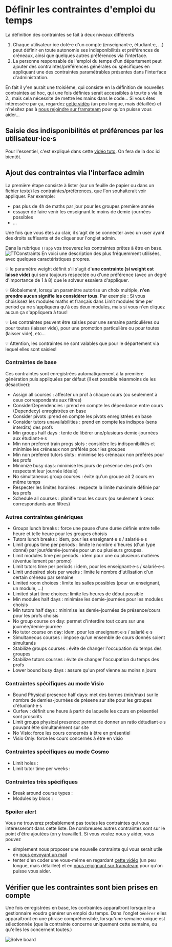 # Définir les contraintes d'emploi du temps

La définition des contraintes se fait à deux niveaux différents
1. Chaque utilisateur⋅ice doté⋅e d'un compte (enseignant⋅e, étudiant⋅e, ...) peut définir en toute autonomie 
ses indisponibilités et préférences de créneaux, ainsi que quelques autres préférences via l'interface.
2. La personne responsable de l'emploi du temps d'un département peut ajouter des contraintes/préférences
générales ou spécifiques en appliquant une des contraintes paramétrables présentes dans l'interface d'administration.

En fait il y'en aurait une troisième, qui consiste en la définition de nouvelles contraintes ad hoc, qui une fois
définies serait accessibles à tou⋅te⋅s via le 2., mais cela nécessite de mettre les mains dans le code... 
Si vous êtes intéressé⋅e par ça, regardez [cette vidéo](https://link.infini.fr/creer-ses-contraintes-dans-flopedt) 
(un peu longue, mais détaillée) et n'hésitez pas à 
[nous rejoindre sur framateam](https://framateam.org/signup_user_complete/?id=6bf6j8kzbpbfdye6uy3646p7ya) pour qu'on
puisse vous aider...


## Saisie des indisponibilités et préférences par les utilisateur⋅ice⋅s

Pour l'essentiel, c'est expliqué dans cette [vidéo tuto](https://www.youtube.com/watch?v=4uxITtWVkIs&feature=youtu.be).
On fera de la doc ici bientôt.

## Ajout des contraintes via l'interface admin

La première étape consiste à lister (sur un feuille de papier ou dans un fichier texte) les contraintes/préférences,
que l'on souhaiterait voir appliquer.
Par exemple:
- pas plus de 4h de maths par jour pour les groupes première année
- essayer de faire venir les enseignant le moins de demie-journées possibles
- ...

Une fois que vous êtes au clair, il s'agit de se connecter avec un user ayant des droits suffisants et 
de cliquer sur l'onglet admin.

Dans la rubrique `TTapp` vos trouverez les contraintes prêtes à être en base.
![TTConstraints](static/TTapp/TTConstraints.png) En voici une description des plus fréquemment utilisées, 
avec quelques caractéristiques propres. 

:bulb: le paramètre weight définit s'il s'agit d'**une contrainte (si weight est laissé vide)** qui sera toujours respectée
ou d'une préférence (avec un degré d'importance de 1 à 8) que le solveur essaiera d'appliquer.

:bulb: Globalement, lorsqu'un paramètre autorise un choix multiple, **n'en prendre aucun signifie les considérer tous**.
Par exemple : Si vous choisissez les modules maths et français dans Limit modules time per period ça ne s'appliquera 
qu'à ces deux modules, mais si vous n'en cliquez aucun ça s'appliquera à tous!

:bulb: Les contraintes peuvent être saisies pour une semaine particulières ou pour toutes (laisser vide), 
pour une promotion particulière ou pour toutes (laisser vide), etc... 

:bulb: Attention, les contraintes ne sont valables que pour le département via lequel elles sont saisies!

### Contraintes de base
Ces contraintes sont enregistrées automatiquement à la première génération puis appliquées par défaut (il est possible néanmoins de les désactiver):
- Assign all courses : affecter un prof à chaque cours (ou seulement à ceux correspondants aux filtres)
- ConsiderDependencies : prend en compte les dépendance entre cours (Dependecy) enregistrées en base
- Consider pivots :prend en compte les pivots enregistrées en base
- Consider tutors unavailabilities : prend en compte les indispos (sens interdits) des profs
- Min groups half days : tente de libérer une/plusieurs demie-journées aux étudiant⋅e⋅s
- Min non prefered train progs slots : considère les indisponibilités et minimise les créneaux non préférés pour les groupes
- Min non prefered tutors slots	: minimise les créneaux non préférés pour les profs
- Minimize busy days: minimise les jours de présence des profs (en respectant leur journée idéale)
- No simultaneous group courses : évite qu'un groupe ait 2 cours en même temps
- Respecter les limites horaires : respecte la limite maximale définie par les profs
- Schedule all courses : planifie tous les cours (ou seulement à ceux correspondants aux filtres)

### Autres contraintes génériques

- Groups lunch breaks : force une pause d'une durée définie entre telle heure et telle heure pour les groupes choisis
- Tutors lunch breaks : idem, pour les enseignant⋅e⋅s / salarié⋅e⋅s
- Limit groups time per periods	: limite le nombre d'heures (d'un type donné) par jour/demie-journée pour
un ou plusieurs groupes.
- Limit modules time per periods : idem pour une ou plusieurs matières (éventuellement par promo) 
- Limit tutors time per periods	: idem, pour les enseignant⋅e⋅s / salarié⋅e⋅s
- Limit undesired slots per weeks : limite le nombre d'utilisation d'un certain créneau par semaine
- Limited room choices	: limite les salles possibles (pour un enseignant, un module, ...)
- Limited start time choices: limite les heures de début possible 
- Min modules half days : minimise les demie-journées pour les modules choisis
- Min tutors half days : minimise les demie-journées de présence/cours pour les profs choisis
- No group course on day: permet d'interdire tout cours sur une journée/demie-journée
- No tutor course on day: idem, pour les enseignant⋅e⋅s / salarié⋅e⋅s
- Simultaneous courses : impose qu'un ensemble de cours donnés soient simultanés
- Stabilize groups courses : évite de changer l'occupation du temps des groupes
- Stabilize tutors courses : évite de changer l'occupation du temps des profs
- Lower bound busy days : assure qu'un prof vienne au moins n jours

### Contraintes spécifiques au mode Visio
- Bound Physical presence half days: met des bornes (min/max) sur le nombre de demies-journées de présene sur site pour les groupes d'étudiant⋅e⋅s
- Curfew : définit une heure à partir de laquelle les cours en présentiel sont proscrits
- Limit groups physical presence: permet de donner un ratio détudiant⋅e⋅s pouvant être simultanément sur site
- No Visio: force les cours concernés à être en présentiel
- Visio Only: force les cours concernés à être en visio

### Contraintes spécifiques au mode Cosmo
- Limit holes :
- Limit tutor time per weeks :

### Contraintes très spécifiques
- Break around course types :
- Modules by blocs :


### Spoiler alert
Vous ne trouverez probablement pas toutes les contraintes qui vous intéresseront dans cette liste. 
De nombreuses autres contraintes sont sur le point d'être ajoutées (on y travaille!). Si vous voulez nous y aider,
vous pouvez 
- simplement nous proposer une nouvelle contrainte qui vous serait utile en 
[nous envoyant un mail](mailto:contact@flopedt.org) 
- tenter d'en coder une vous-même en regardant [cette vidéo](https://link.infini.fr/creer-ses-contraintes-dans-flopedt) 
(un peu longue, mais détaillée) et en
[nous rejoignant sur framateam](https://framateam.org/signup_user_complete/?id=6bf6j8kzbpbfdye6uy3646p7ya) pour qu'on
puisse vous aider.


## Vérifier que les contraintes sont bien prises en compte
Une fois enregistrées en base, les contraintes apparaîtront lorsque le⋅a gestionnaire voudra générer un emploi du temps.
Dans l'onglet `Générer` elles apparaîtront en une phrase compréhensible, lorsqu'une semaine unique est sélectionnée (que la contrainte
concerne uniquement cette semaine, ou qu'elles les concernent toutes.)

![Solve board](static/TTapp/solve_board.gif)